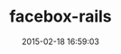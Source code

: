 ---
layout: post
title:  "facebox-rails"
repo:   "bai/facebox-rails"
date:   2015-02-18 16:59:03
gemurl: http://github.com/bai/facebox-rails
---